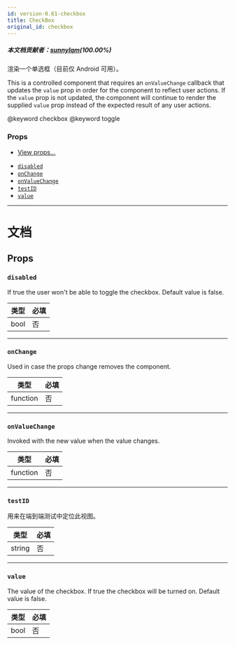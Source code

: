 ```yaml
---
id: version-0.61-checkbox
title: CheckBox
original_id: checkbox
---
```


##### 本文档贡献者：[sunnylqm](https://github.com/search?q=sunnylqm%40qq.com+in%3Aemail&type=Users)(100.00%)

渲染一个单选框（目前仅 Android 可用）。

This is a controlled component that requires an `onValueChange` callback that updates the `value` prop in order for the component to reflect user actions. If the `value` prop is not updated, the component will continue to render the supplied `value` prop instead of the expected result of any user actions.

@keyword checkbox @keyword toggle

### Props

* [View props...](view.md#props)

- [`disabled`](checkbox.md#disabled)
- [`onChange`](checkbox.md#onchange)
- [`onValueChange`](checkbox.md#onvaluechange)
- [`testID`](checkbox.md#testid)
- [`value`](checkbox.md#value)

---

# 文档

## Props

### `disabled`

If true the user won't be able to toggle the checkbox. Default value is false.

| 类型 | 必填 |
| ---- | ---- |
| bool | 否   |

---

### `onChange`

Used in case the props change removes the component.

| 类型     | 必填 |
| -------- | ---- |
| function | 否   |

---

### `onValueChange`

Invoked with the new value when the value changes.

| 类型     | 必填 |
| -------- | ---- |
| function | 否   |

---

### `testID`

用来在端到端测试中定位此视图。

| 类型   | 必填 |
| ------ | ---- |
| string | 否   |

---

### `value`

The value of the checkbox. If true the checkbox will be turned on. Default value is false.

| 类型 | 必填 |
| ---- | ---- |
| bool | 否   |

